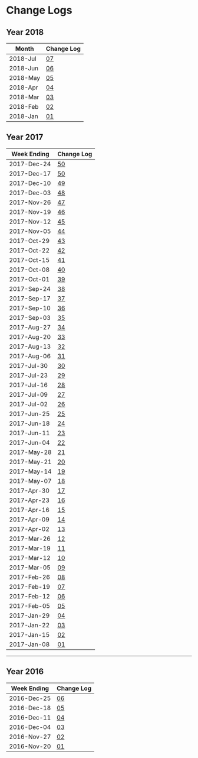 # Change Logs

## Year 2018

| **Month** | **Change Log** |
|---|---|
|2018-Jul | [07](2018_07/README.md) |
|2018-Jun | [06](2018_06/README.md) |
|2018-May | [05](2018_05/README.md) |
|2018-Apr | [04](2018_04/README.md) |
|2018-Mar | [03](2018_03/README.md) |
|2018-Feb | [02](2018_02/README.md) |
|2018-Jan | [01](2018_01/README.md) |

## Year 2017

| **Week Ending** | **Change Log** |
|---|---|
|2017-Dec-24 | [50](2017_51/README.md) |
|2017-Dec-17 | [50](2017_50/README.md) |
|2017-Dec-10 | [49](2017_49/README.md) |
|2017-Dec-03 | [48](2017_48/README.md) |
|2017-Nov-26 | [47](2017_47/README.md) |
|2017-Nov-19 | [46](2017_46/README.md) |
|2017-Nov-12 | [45](2017_45/README.md) |
|2017-Nov-05 | [44](2017_44/README.md) |
|2017-Oct-29 | [43](2017_43/README.md) |
|2017-Oct-22 | [42](2017_42/README.md) |
|2017-Oct-15 | [41](2017_41/README.md) |
|2017-Oct-08 | [40](2017_40/README.md) |
|2017-Oct-01 | [39](2017_39/README.md) |
|2017-Sep-24 | [38](2017_38/README.md) |
|2017-Sep-17 | [37](2017_37/README.md) |
|2017-Sep-10 | [36](2017_36/README.md) |
|2017-Sep-03 | [35](2017_35/README.md) |
|2017-Aug-27 | [34](2017_34/README.md) |
|2017-Aug-20 | [33](2017_33/README.md) |
|2017-Aug-13 | [32](2017_32/README.md) |
|2017-Aug-06 | [31](2017_31/README.md) |
|2017-Jul-30 | [30](2017_30/README.md) |
|2017-Jul-23 | [29](2017_29/README.md) |
|2017-Jul-16 | [28](2017_28/README.md) |
|2017-Jul-09 | [27](2017_27/README.md) |
|2017-Jul-02 | [26](2017_26/README.md) |
|2017-Jun-25 | [25](2017_25/README.md) |
|2017-Jun-18 | [24](2017_24/README.md) |
|2017-Jun-11 | [23](2017_23/README.md) |
|2017-Jun-04 | [22](2017_22/README.md) |
|2017-May-28 | [21](2017_21/README.md) |
|2017-May-21 | [20](2017_20/README.md) |
|2017-May-14 | [19](2017_19/README.md) |
|2017-May-07 | [18](2017_18/README.md) |
|2017-Apr-30 | [17](2017_17/README.md) |
|2017-Apr-23 | [16](2017_16/README.md) |
|2017-Apr-16 | [15](2017_15/README.md) |
|2017-Apr-09 | [14](2017_14/README.md) |
|2017-Apr-02 | [13](2017_13/README.md) |
|2017-Mar-26 | [12](2017_12/README.md) |
|2017-Mar-19 | [11](2017_11/README.md) |
|2017-Mar-12 | [10](2017_10/README.md) |
|2017-Mar-05 | [09](2017_09/README.md) |
|2017-Feb-26 | [08](2017_08/README.md) |
|2017-Feb-19 | [07](2017_07/README.md) |
|2017-Feb-12 | [06](2017_06/README.md) |
|2017-Feb-05 | [05](2017_05/README.md) |
|2017-Jan-29 | [04](2017_04/README.md) |
|2017-Jan-22 | [03](2017_03/README.md) |
|2017-Jan-15 | [02](2017_02/README.md) |
|2017-Jan-08 | [01](2017_01/README.md) |

---

## Year 2016

| **Week Ending** | **Change Log** |
|---|---|
|2016-Dec-25 | [06](2016_06/README.md) |
|2016-Dec-18 | [05](2016_05/README.md) |
|2016-Dec-11 | [04](2016_04/README.md) |
|2016-Dec-04 | [03](2016_03/README.md) |
|2016-Nov-27 | [02](2016_02/README.md) |
|2016-Nov-20 | [01](2016_01/README.md) |
